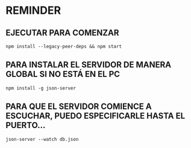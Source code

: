 # REMINDER
## EJECUTAR PARA COMENZAR
```
npm install --legacy-peer-deps && npm start  
```
## PARA INSTALAR EL SERVIDOR DE MANERA GLOBAL SI NO ESTÁ EN EL PC
```
npm install -g json-server  
```
## PARA QUE EL SERVIDOR COMIENCE A ESCUCHAR, PUEDO ESPECIFICARLE HASTA EL PUERTO...
```
json-server --watch db.json 
```

